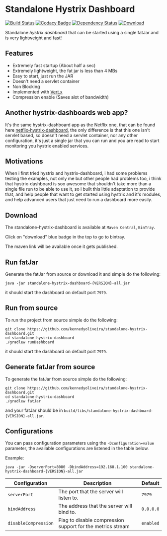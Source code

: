 # Standalone Hystrix Dashboard

[![Build Status](https://travis-ci.org/kennedyoliveira/standalone-hystrix-dashboard.svg?branch=master)](https://travis-ci.org/kennedyoliveira/standalone-hystrix-dashboard)
[![Codacy Badge](https://api.codacy.com/project/badge/grade/ee8e2b298bf24109b642cde4a4df8635)](https://www.codacy.com/app/kennedy-oliveira/standalone-hystrix-dashboard)
[![Dependency Status](https://www.versioneye.com/user/projects/56fcad23905db1003b29956c/badge.svg?style=flat)](https://www.versioneye.com/user/projects/56fcad23905db1003b29956c)
[![Download](https://api.bintray.com/packages/kennedyoliveira/maven/standalone-hystrix-dashboard/images/download.svg) ](https://bintray.com/kennedyoliveira/maven/standalone-hystrix-dashboard/_latestVersion)

Standalone *hystrix dashboard* that can be started using a single fatJar and is very lightweight and fast!

## Features
 - Extremely fast startup (About half a sec)
 - Extremely lightweight, the fat jar is less than 4 MBs
 - Easy to start, just run the JAR
 - Doesn't need a servlet container
 - Non Blocking
 - Implemented with [Vert.x](http://vertx.io/)
 - Compression enable (Saves alot of bandwidth)
 
 
## Another hystrix-dashboards web app?
It's the same hystrix-dashboard app as the Netflix one, 
that can be found here [netflix-hystrix-dashboard](https://github.com/Netflix/Hystrix/tree/master/hystrix-dashboard), 
the only difference is that this one isn't servlet based, 
so doesn't need a servlet container, nor any other configuration, 
it's just a single jar that you can run and you are read to start monitoring you hystrix enabled services. 


## Motivations
When i first tried hystrix and hystrix-dashboard, i had some problems testing the examples, not only me but other people had problems too, i think that hystrix-dashboard is soo awesome that shouldn't take more than a single file run to be able to use it, so i built this little adaptation to provide that, and help people that want to get started using hystrix and it's modules, and help advanced users that just need to run a dashboard more easily.
 
 
## Download
The standalone-hystrix-dashboard is available at `Maven Central`, `BinTray`. 

Click on "download" blue badge in the top to go to bintray.

The maven link will be available once it gets published.


## Run fatJar
Generate the fatJar from source or download it and simple do the following:
```
java -jar standalone-hystrix-dashboard-{VERSION}-all.jar
```
it should start the dashboard on default port `7979`.

## Run from source
To run the project from source simple do the following:
```
git clone https://github.com/kennedyoliveira/standalone-hystrix-dashboard.git
cd standalone-hystrix-dashboard
./gradlew runDashboard
```

it should start the dashboard on default port `7979`.

## Generate fatJar from source
To generate the fatJar from source simple do the following:
```
git clone https://github.com/kennedyoliveira/standalone-hystrix-dashboard.git
cd standalone-hystrix-dashboard
./gradlew fatJar
```
and your fatJar should be in `build/libs/standalone-hystrix-dashboard-{VERSION}-all.jar`.


## Configurations

You can pass configuration parameters using the `-Dconfiguration=value` parameter, the available configurations are listened in the table below.

Example:

```
java -jar -DserverPort=8080 -DbindAddress=192.168.1.100 standalone-hystrix-dashboard-{VERSION}-all.jar
```

| Configuration | Description | Default |
|---------------|-------------|---------|
| `serverPort` | The port that the server will listen to. | `7979` |
| `bindAddress` | The address that the server will bind to. | `0.0.0.0` |
| `disableCompression` | Flag to disable compression support for the metrics stream | `enabled` | 
